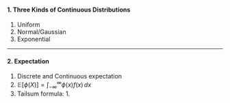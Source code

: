 
#### 1. Three Kinds of Continuous Distributions
1. Uniform
2. Normal/Gaussian
3. Exponential
---
#### 2. Expectation
1. Discrete and Continuous expectation
2. $\mathbb{E}[\phi(X)]=\int_{-\infty}^{\infty} \phi(x)f(x) \, dx$
3. Tailsum formula:
	1. 